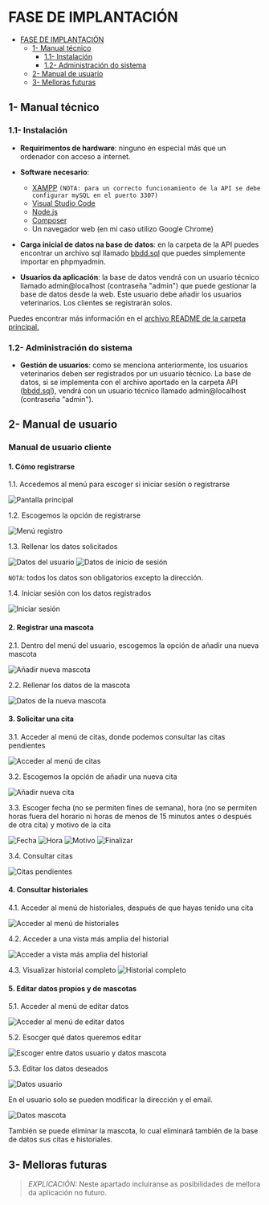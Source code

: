 # FASE DE IMPLANTACIÓN

- [FASE DE IMPLANTACIÓN](#fase-de-implantación)
  - [1- Manual técnico](#1--manual-técnico)
    - [1.1- Instalación](#11--instalación)
    - [1.2- Administración do sistema](#12--administración-do-sistema)
  - [2- Manual de usuario](#2--manual-de-usuario)
  - [3- Melloras futuras](#3--melloras-futuras)

## 1- Manual técnico

### 1.1- Instalación

- **Requirimentos de hardware**: ninguno en especial más que un ordenador con acceso a internet.
- **Software necesario**:

  - [XAMPP](https://www.apachefriends.org/es/download.html) `(NOTA: para un correcto funcionamiento de la API se debe configurar mySQL en el puerto 3307)`
  - [Visual Studio Code](https://code.visualstudio.com/download)
  - [Node.js](https://nodejs.org/en/)
  - [Composer](https://getcomposer.org/download/)
  - Un navegador web (en mi caso utilizo Google Chrome)

- **Carga inicial de datos na base de datos**: en la carpeta de la API puedes encontrar un archivo sql llamado [bbdd.sql](https://github.com/iriavidal/Proyecto-DAW/blob/main/API/bbdd.sql) que puedes simplemente importar en phpmyadmin.
- **Usuarios da aplicación**: la base de datos vendrá con un usuario técnico llamado admin@localhost (contraseña "admin") que puede gestionar la base de datos desde la web. Este usuario debe añadir los usuarios veterinarios. Los clientes se registrarán solos.

Puedes encontrar más información en el [archivo README de la carpeta principal.](https://github.com/iriavidal/Proyecto-DAW?tab=readme-ov-file#instalaci%C3%B3n--posta-en-marcha)

### 1.2- Administración do sistema

- **Gestión de usuarios**: como se menciona anteriormente, los usuarios veterinarios deben ser registrados por un usuario técnico. La base de datos, si se implementa con el archivo aportado en la carpeta API ([bbdd.sql](https://github.com/iriavidal/Proyecto-DAW/blob/main/API/bbdd.sql)), vendrá con un usuario técnico llamado admin@localhost (contraseña "admin").

## 2- Manual de usuario

### Manual de usuario cliente

#### 1. Cómo registrarse

1.1. Accedemos al menú para escoger si iniciar sesión o registrarse

![Pantalla principal](/img/manual_usuario/1.1.jpg)

1.2. Escogemos la opción de registrarse

![Menú registro](/img/manual_usuario/1.2.jpg)

1.3. Rellenar los datos solicitados

![Datos del usuario](/img/manual_usuario/1.3.1.jpg)
![Datos de inicio de sesión](/img/manual_usuario/1.3.2.jpg)

`NOTA`: todos los datos son obligatorios excepto la dirección.

1.4. Iniciar sesión con los datos registrados

![Iniciar sesión](/img/manual_usuario/1.4.jpg)

#### 2. Registrar una mascota

2.1. Dentro del menú del usuario, escogemos la opción de añadir una nueva mascota

![Añadir nueva mascota](/img/manual_usuario/2.1.jpg)

2.2. Rellenar los datos de la mascota

![Datos de la nueva mascota](/img/manual_usuario/2.2.jpg)

#### 3. Solicitar una cita

3.1. Acceder al menú de citas, donde podemos consultar las citas pendientes

![Acceder al menú de citas](/img/manual_usuario/3.1.jpg)

3.2. Escogemos la opción de añadir una nueva cita

![Añadir nueva cita](/img/manual_usuario/3.2.jpg)

3.3. Escoger fecha (no se permiten fines de semana), hora (no se permiten horas fuera del horario ni horas de menos de 15 minutos antes o después de otra cita) y motivo de la cita

![Fecha](/img/manual_usuario/3.3.1.jpg)
![Hora](/img/manual_usuario/3.3.2.jpg)
![Motivo](/img/manual_usuario/3.3.3.jpg)
![Finalizar](/img/manual_usuario/3.3.4.jpg)

3.4. Consultar citas

![Citas pendientes](/img/manual_usuario/3.4.jpg)

#### 4. Consultar historiales

4.1. Acceder al menú de historiales, después de que hayas tenido una cita

![Acceder al menú de historiales](/img/manual_usuario/4.1.jpg)

4.2. Acceder a una vista más amplia del historial

![Acceder a vista más amplia del historial](/img/manual_usuario/4.2.jpg)

4.3. Visualizar historial completo
![Historial completo](/img/manual_usuario/4.3.jpg)

#### 5. Editar datos propios y de mascotas

5.1. Acceder al menú de editar datos

![Acceder al menú de editar datos](/img/manual_usuario/5.1.jpg)

5.2. Esocger qué datos queremos editar

![Escoger entre datos usuario y datos mascota](/img/manual_usuario/5.2.jpg)

5.3. Editar los datos deseados

![Datos usuario](/img/manual_usuario/5.3.1.jpg)

En el usuario solo se pueden modificar la dirección y el email.

![Datos mascota](/img/manual_usuario/5.3.2.jpg)

También se puede eliminar la mascota, lo cual eliminará también de la base de datos sus citas e historiales.

## 3- Melloras futuras

> _EXPLICACIÓN:_ Neste apartado incluiranse as posibilidades de mellora da aplicación no futuro.
